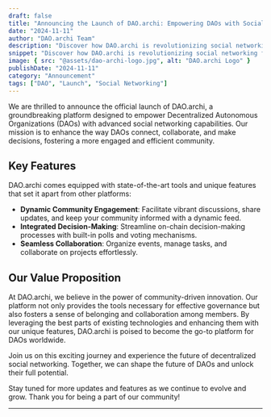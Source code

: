 ```yaml
---
draft: false
title: "Announcing the Launch of DAO.archi: Empowering DAOs with Social Networking"
date: "2024-11-11"
author: "DAO.archi Team"
description: "Discover how DAO.archi is revolutionizing social networking for DAOs with its innovative features and seamless integration."
snippet: "Discover how DAO.archi is revolutionizing social networking for DAOs with its innovative features."
image: { src: "@assets/dao-archi-logo.jpg", alt: "DAO.archi Logo" }
publishDate: "2024-11-11"
category: "Announcement"
tags: ["DAO", "Launch", "Social Networking"]
---
```


We are thrilled to announce the official launch of DAO.archi, a groundbreaking platform designed to empower Decentralized Autonomous Organizations (DAOs) with advanced social networking capabilities. Our mission is to enhance the way DAOs connect, collaborate, and make decisions, fostering a more engaged and efficient community.

## Key Features

DAO.archi comes equipped with state-of-the-art tools and unique features that set it apart from other platforms:

- **Dynamic Community Engagement**: Facilitate vibrant discussions, share updates, and keep your community informed with a dynamic feed.
- **Integrated Decision-Making**: Streamline on-chain decision-making processes with built-in polls and voting mechanisms.
- **Seamless Collaboration**: Organize events, manage tasks, and collaborate on projects effortlessly.
<!-- - **Customizable Framework**: Tailor the platform to suit your DAO's specific needs with our flexible and customizable framework. -->

## Our Value Proposition

At DAO.archi, we believe in the power of community-driven innovation. Our platform not only provides the tools necessary for effective governance but also fosters a sense of belonging and collaboration among members. By leveraging the best parts of existing technologies and enhancing them with our unique features, DAO.archi is poised to become the go-to platform for DAOs worldwide.

Join us on this exciting journey and experience the future of decentralized social networking. Together, we can shape the future of DAOs and unlock their full potential.

Stay tuned for more updates and features as we continue to evolve and grow. Thank you for being a part of our community!

---
